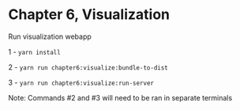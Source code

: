 # Chapter 6, Visualization

Run visualization webapp

1 - `yarn install`

2 - `yarn run chapter6:visualize:bundle-to-dist`

3 - `yarn run chapter6:visualize:run-server`

Note: Commands #2 and #3 will need to be ran in separate terminals